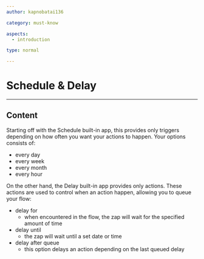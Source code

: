 ```yaml
---
author: kapnobatai136

category: must-know

aspects:
  - introduction

type: normal

---
```


# Schedule & Delay

---
## Content

Starting off with the Schedule built-in app, this provides only triggers depending on how often you want your actions to happen. Your options consists of:
- every day
- every week
- every month
- every hour

On the other hand, the Delay built-in app provides only actions. These actions are used to control when an action happen, allowing you to queue your flow:
- delay for
    - when encountered in the flow, the zap will wait for the specified amount of time
- delay until
    - the zap will wait until a set date or time
- delay after queue
    - this option delays an action depending on the last queued delay
